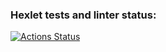 ### Hexlet tests and linter status:
[![Actions Status](https://github.com/PR0moK0T/frontend-project-44/actions/workflows/hexlet-check.yml/badge.svg)](https://github.com/PR0moK0T/frontend-project-44/actions)